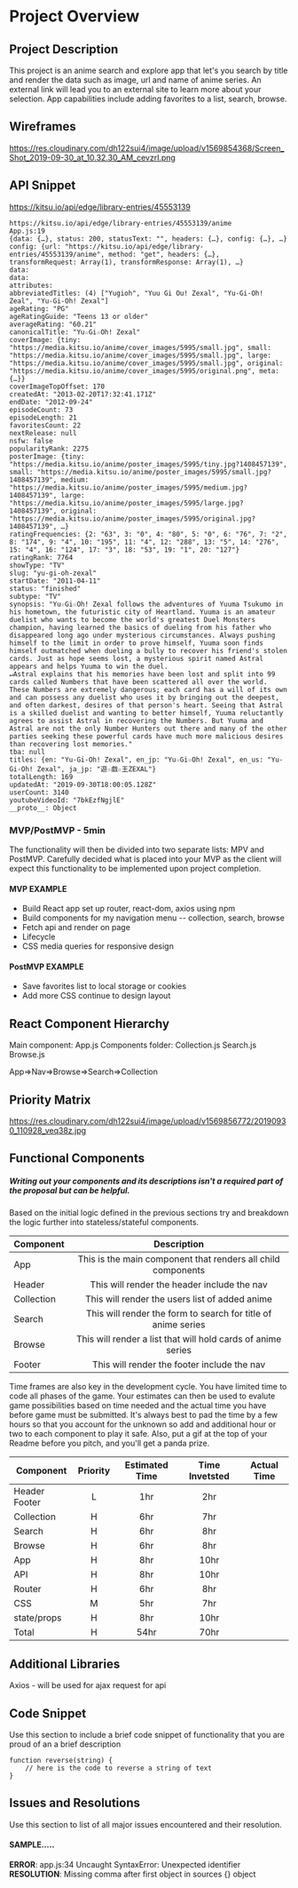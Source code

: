# Project Overview

## Project Description

This project is an anime search and explore app that let's you search by title and render the data such as image, url and name of anime series. An external link will lead you to an external site to learn more about your selection. App capabilities include adding favorites to a list, search, browse.

## Wireframes

https://res.cloudinary.com/dh122sui4/image/upload/v1569854368/Screen_Shot_2019-09-30_at_10.32.30_AM_cevzrl.png

## API Snippet
https://kitsu.io/api/edge/library-entries/45553139
```
https://kitsu.io/api/edge/library-entries/45553139/anime
App.js:19 
{data: {…}, status: 200, statusText: "", headers: {…}, config: {…}, …}
config: {url: "https://kitsu.io/api/edge/library-entries/45553139/anime", method: "get", headers: {…}, transformRequest: Array(1), transformResponse: Array(1), …}
data:
data:
attributes:
abbreviatedTitles: (4) ["Yugioh", "Yuu Gi Ou! Zexal", "Yu-Gi-Oh! Zeal", "Yu-Gi-Oh! Zexal"]
ageRating: "PG"
ageRatingGuide: "Teens 13 or older"
averageRating: "60.21"
canonicalTitle: "Yu☆Gi☆Oh! Zexal"
coverImage: {tiny: "https://media.kitsu.io/anime/cover_images/5995/small.jpg", small: "https://media.kitsu.io/anime/cover_images/5995/small.jpg", large: "https://media.kitsu.io/anime/cover_images/5995/small.jpg", original: "https://media.kitsu.io/anime/cover_images/5995/original.png", meta: {…}}
coverImageTopOffset: 170
createdAt: "2013-02-20T17:32:41.171Z"
endDate: "2012-09-24"
episodeCount: 73
episodeLength: 21
favoritesCount: 22
nextRelease: null
nsfw: false
popularityRank: 2275
posterImage: {tiny: "https://media.kitsu.io/anime/poster_images/5995/tiny.jpg?1408457139", small: "https://media.kitsu.io/anime/poster_images/5995/small.jpg?1408457139", medium: "https://media.kitsu.io/anime/poster_images/5995/medium.jpg?1408457139", large: "https://media.kitsu.io/anime/poster_images/5995/large.jpg?1408457139", original: "https://media.kitsu.io/anime/poster_images/5995/original.jpg?1408457139", …}
ratingFrequencies: {2: "63", 3: "0", 4: "80", 5: "0", 6: "76", 7: "2", 8: "174", 9: "4", 10: "195", 11: "4", 12: "288", 13: "5", 14: "276", 15: "4", 16: "124", 17: "3", 18: "53", 19: "1", 20: "127"}
ratingRank: 7764
showType: "TV"
slug: "yu-gi-oh-zexal"
startDate: "2011-04-11"
status: "finished"
subtype: "TV"
synopsis: "Yu☆Gi☆Oh! Zexal follows the adventures of Yuuma Tsukumo in his hometown, the futuristic city of Heartland. Yuuma is an amateur duelist who wants to become the world's greatest Duel Monsters champion, having learned the basics of dueling from his father who disappeared long ago under mysterious circumstances. Always pushing himself to the limit in order to prove himself, Yuuma soon finds himself outmatched when dueling a bully to recover his friend's stolen cards. Just as hope seems lost, a mysterious spirit named Astral appears and helps Yuuma to win the duel.
↵Astral explains that his memories have been lost and split into 99 cards called Numbers that have been scattered all over the world. These Numbers are extremely dangerous; each card has a will of its own and can possess any duelist who uses it by bringing out the deepest, and often darkest, desires of that person's heart. Seeing that Astral is a skilled duelist and wanting to better himself, Yuuma reluctantly agrees to assist Astral in recovering the Numbers. But Yuuma and Astral are not the only Number Hunters out there and many of the other parties seeking these powerful cards have much more malicious desires than recovering lost memories."
tba: null
titles: {en: "Yu-Gi-Oh! Zexal", en_jp: "Yu☆Gi☆Oh! Zexal", en_us: "Yu-Gi-Oh! Zexal", ja_jp: "遊☆戯☆王ZEXAL"}
totalLength: 169
updatedAt: "2019-09-30T18:00:05.128Z"
userCount: 3140
youtubeVideoId: "7bkEzfNgjlE"
__proto__: Object
```

### MVP/PostMVP - 5min

The functionality will then be divided into two separate lists: MPV and PostMVP.  Carefully decided what is placed into your MVP as the client will expect this functionality to be implemented upon project completion.  

#### MVP EXAMPLE
- Build React app set up router, react-dom, axios using npm
- Build components for my navigation menu -- collection, search, browse
- Fetch api and render on page
- Lifecycle 
- CSS media queries for responsive design

#### PostMVP EXAMPLE

- Save favorites list to local storage or cookies
- Add more CSS continue to design layout

## React Component Hierarchy
Main component: App.js
Components folder:
Collection.js
Search.js
Browse.js

App=>Nav=>Browse=>Search=>Collection

## Priority Matrix

https://res.cloudinary.com/dh122sui4/image/upload/v1569856772/20190930_110928_veq38z.jpg

## Functional Components
##### Writing out your components and its descriptions isn't a required part of the proposal but can be helpful.

Based on the initial logic defined in the previous sections try and breakdown the logic further into stateless/stateful components. 

| Component     |                       Description                             | 
|      ---      |                       :---:                                   |  
| App           | This is the main component that renders all child components  |
| Header        | This will render the header include the nav                   | 
| Collection    | This will render the users list of added anime                |
| Search        | This will render the form to search for title of anime series |
| Browse        | This will render a list that will hold cards of anime series  |
| Footer        | This will render the footer include the nav                   | 


Time frames are also key in the development cycle.  You have limited time to code all phases of the game.  Your estimates can then be used to evalute game possibilities based on time needed and the actual time you have before game must be submitted. It's always best to pad the time by a few hours so that you account for the unknown so add and additional hour or two to each component to play it safe. Also, put a gif at the top of your Readme before you pitch, and you'll get a panda prize.

| Component | Priority | Estimated Time | Time Invetsted | Actual Time |
| --- | :---: |  :---: | :---: | :---: |
|Header Footer|    L   | 1hr   | 2hr   |
|  Collection |    H   | 6hr   | 7hr   |
|  Search     |    H   | 6hr   | 8hr   |
|  Browse     |    H   | 6hr   | 8hr   |
|   App       |    H   | 8hr   | 10hr  | 
|   API       |    H   | 8hr   | 10hr  |
|  Router     |    H   | 6hr   | 8hr   |
|  CSS        |    M   | 5hr   | 7hr   |
| state/props |    H   | 8hr   | 10hr  |
| Total       |    H   | 54hr  | 70hr  | 


## Additional Libraries
Axios - will be used for ajax request for api

## Code Snippet

Use this section to include a brief code snippet of functionality that you are proud of an a brief description  

```
function reverse(string) {
	// here is the code to reverse a string of text
}
```

## Issues and Resolutions
 Use this section to list of all major issues encountered and their resolution.

#### SAMPLE.....
**ERROR**: app.js:34 Uncaught SyntaxError: Unexpected identifier                                
**RESOLUTION**: Missing comma after first object in sources {} object